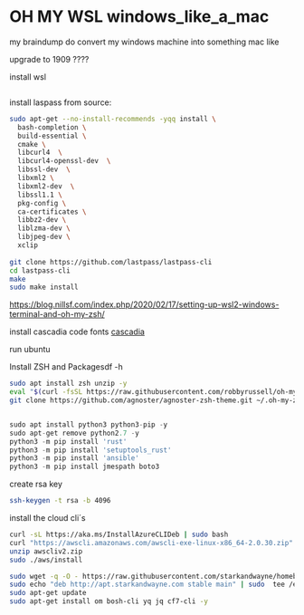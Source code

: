 #  OH MY WSL windows_like_a_mac
my braindump do convert my windows machine into something mac like

upgrade to 1909 ????

install wsl
```powershell

```


install laspass from source:
```bash
sudo apt-get --no-install-recommends -yqq install \
  bash-completion \
  build-essential \
  cmake \
  libcurl4  \
  libcurl4-openssl-dev  \
  libssl-dev  \
  libxml2 \
  libxml2-dev  \
  libssl1.1 \
  pkg-config \
  ca-certificates \
  libbz2-dev \
  liblzma-dev \
  libjpeg-dev \
  xclip
  
git clone https://github.com/lastpass/lastpass-cli
cd lastpass-cli
make
sudo make install
```
https://blog.nillsf.com/index.php/2020/02/17/setting-up-wsl2-windows-terminal-and-oh-my-zsh/

install cascadia code fonts [cascadia](https://github.com/microsoft/cascadia-code/releases)

run ubuntu

Install ZSH and Packagesdf -h

```bash
sudo apt install zsh unzip -y
eval "$(curl -fsSL https://raw.githubusercontent.com/robbyrussell/oh-my-zsh/master/tools/install.sh)"
git clone https://github.com/agnoster/agnoster-zsh-theme.git ~/.oh-my-zsh/custom/themes/agnoster
```

```python

sudo apt install python3 python3-pip -y
sudo apt-get remove python2.7 -y
python3 -m pip install 'rust'
python3 -m pip install 'setuptools_rust'
python3 -m pip install 'ansible'
python3 -m pip install jmespath boto3
```
create rsa key
```bash
ssh-keygen -t rsa -b 4096
```


install the cloud cli´s
```bash
curl -sL https://aka.ms/InstallAzureCLIDeb | sudo bash
curl "https://awscli.amazonaws.com/awscli-exe-linux-x86_64-2.0.30.zip" -o "awscliv2.zip"
unzip awscliv2.zip
sudo ./aws/install
```
```bash
sudo wget -q -O - https://raw.githubusercontent.com/starkandwayne/homebrew-cf/master/public.key | sudo  apt-key add -
sudo echo "deb http://apt.starkandwayne.com stable main" | sudo  tee /etc/apt/sources.list.d/starkandwayne.list
sudo apt-get update
sudo apt-get install om bosh-cli yq jq cf7-cli -y
```

